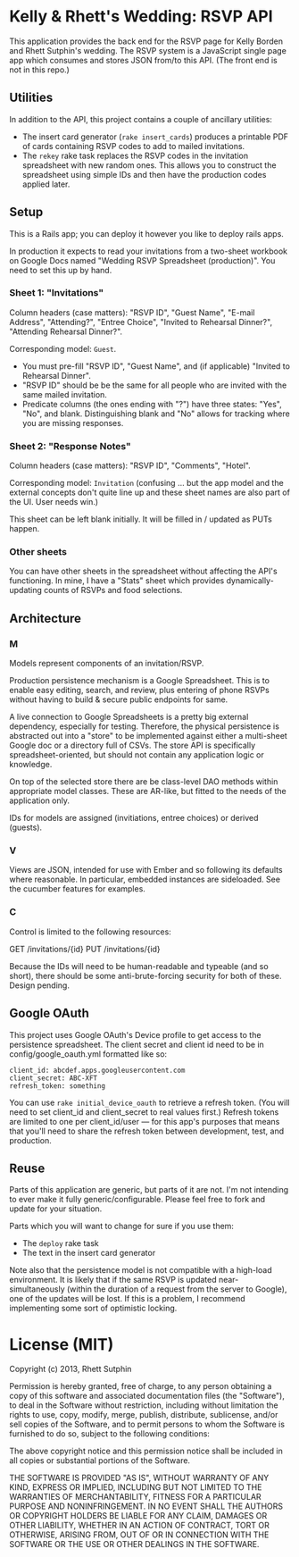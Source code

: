 # Kelly & Rhett's Wedding: RSVP API

This application provides the back end for the RSVP page for Kelly Borden and
Rhett Sutphin's wedding. The RSVP system is a JavaScript single page app which
consumes and stores JSON from/to this API. (The front end is not in this repo.)

## Utilities

In addition to the API, this project contains a couple of ancillary utilities:

* The insert card generator (`rake insert_cards`) produces a printable PDF of
  cards containing RSVP codes to add to mailed invitations.
* The `rekey` rake task replaces the RSVP codes in the invitation spreadsheet
  with new random ones. This allows you to construct the spreadsheet using simple
  IDs and then have the production codes applied later.

## Setup

This is a Rails app; you can deploy it however you like to deploy rails apps.

In production it expects to read your invitations from a two-sheet workbook on
Google Docs named "Wedding RSVP Spreadsheet (production)". You need to set this
up by hand.

### Sheet 1: "Invitations"

Column headers (case matters): "RSVP ID", "Guest Name", "E-mail Address",
"Attending?", "Entree Choice", "Invited to Rehearsal Dinner?", "Attending
Rehearsal Dinner?".

Corresponding model: `Guest`.

* You must pre-fill "RSVP ID", "Guest Name", and (if applicable) "Invited to
  Rehearsal Dinner".
* "RSVP ID" should be be the same for all people who are invited with the same
  mailed invitation.
* Predicate columns (the ones ending with "?") have three states: "Yes", "No",
  and blank. Distinguishing blank and "No" allows for tracking where you are
  missing responses.

### Sheet 2: "Response Notes"

Column headers (case matters): "RSVP ID", "Comments", "Hotel".

Corresponding model: `Invitation` (confusing ... but the app model and the
external concepts don't quite line up and these sheet names are also part of the
UI. User needs win.)

This sheet can be left blank initially. It will be filled in / updated as PUTs
happen.

### Other sheets

You can have other sheets in the spreadsheet without affecting the API's
functioning. In mine, I have a "Stats" sheet which provides dynamically-updating
counts of RSVPs and food selections.

## Architecture

### M

Models represent components of an invitation/RSVP.

Production persistence mechanism is a Google Spreadsheet. This is to enable easy
editing, search, and review, plus entering of phone RSVPs without having to
build & secure public endpoints for same.

A live connection to Google Spreadsheets is a pretty big external dependency,
especially for testing. Therefore, the physical persistence is abstracted out
into a "store" to be implemented against either a multi-sheet Google doc or a
directory full of CSVs. The store API is specifically spreadsheet-oriented, but
should not contain any application logic or knowledge.

On top of the selected store there are be class-level DAO methods within
appropriate model classes. These are AR-like, but fitted to the needs of the
application only.

IDs for models are assigned (invitiations, entree choices) or derived (guests).

### V

Views are JSON, intended for use with Ember and so following its defaults where
reasonable. In particular, embedded instances are sideloaded. See the cucumber
features for examples.

### C

Control is limited to the following resources:

GET /invitations/{id}
PUT /invitations/{id}

Because the IDs will need to be human-readable and typeable (and so short),
there should be some anti-brute-forcing security for both of these. Design
pending.

## Google OAuth

This project uses Google OAuth's Device profile to get access to the persistence
spreadsheet. The client secret and client id need to be in
config/google_oauth.yml formatted like so:

    client_id: abcdef.apps.googleusercontent.com
    client_secret: ABC-XFT
    refresh_token: something

You can use `rake initial_device_oauth` to retrieve a refresh token. (You will
need to set client_id and client_secret to real values first.) Refresh tokens
are limited to one per client_id/user — for this app's purposes that means that
you'll need to share the refresh token between development, test, and
production.

## Reuse

Parts of this application are generic, but parts of it are not. I'm not
intending to ever make it fully generic/configurable. Please feel free to fork
and update for your situation.

Parts which you will want to change for sure if you use them:

* The `deploy` rake task
* The text in the insert card generator

Note also that the persistence model is not compatible with a high-load
environment. It is likely that if the same RSVP is updated near-simultaneously
(within the duration of a request from the server to Google), one of the updates
will be lost. If this is a problem, I recommend implementing some sort of
optimistic locking.

# License (MIT)

Copyright (c) 2013, Rhett Sutphin

Permission is hereby granted, free of charge, to any person obtaining a copy of
this software and associated documentation files (the "Software"), to deal in
the Software without restriction, including without limitation the rights to
use, copy, modify, merge, publish, distribute, sublicense, and/or sell copies of
the Software, and to permit persons to whom the Software is furnished to do so,
subject to the following conditions:

The above copyright notice and this permission notice shall be included in all
copies or substantial portions of the Software.

THE SOFTWARE IS PROVIDED "AS IS", WITHOUT WARRANTY OF ANY KIND, EXPRESS OR
IMPLIED, INCLUDING BUT NOT LIMITED TO THE WARRANTIES OF MERCHANTABILITY, FITNESS
FOR A PARTICULAR PURPOSE AND NONINFRINGEMENT. IN NO EVENT SHALL THE AUTHORS OR
COPYRIGHT HOLDERS BE LIABLE FOR ANY CLAIM, DAMAGES OR OTHER LIABILITY, WHETHER
IN AN ACTION OF CONTRACT, TORT OR OTHERWISE, ARISING FROM, OUT OF OR IN
CONNECTION WITH THE SOFTWARE OR THE USE OR OTHER DEALINGS IN THE SOFTWARE.
